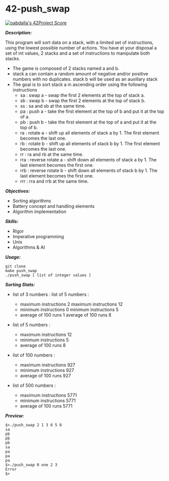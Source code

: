 # 42-push_swap
[![oabdalla's 42Project Score](https://badge42.herokuapp.com/api/project/oabdalla/push_swap)](https://github.com/JaeSeoKim/badge42)

***Description:***

This program will sort data on a stack, with a limited set of instructions, using the lowest possible number of actions. You have at your disposal a set of int values, 2 stacks and a set of instructions to manipulate both stacks.
- The game is composed of 2 stacks named a and b.
- stack a can contain a random amount of negative and/or positive numbers with no duplicates. stack b will be used as an auxillary stack
- The goal is to sort stack a in ascending order using the following instructions
  - sa : swap a - swap the first 2 elements at the top of stack a.
  -  sb : swap b - swap the first 2 elements at the top of stack b.
  -  ss : sa and sb at the same time.
  -  pa : push a - take the first element at the top of b and put it at the top of a.
  -  pb : push b - take the first element at the top of a and put it at the top of b.
  -  ra : rotate a - shift up all elements of stack a by 1. The first element becomes the last one.
  -  rb : rotate b - shift up all elements of stack b by 1. The first element becomes the last one.
  -  rr : ra and rb at the same time.
  -  rra : reverse rotate a - shift down all elements of stack a by 1. The last element becomes the first one.
  -  rrb : reverse rotate b - shift down all elements of stack b by 1. The last element becomes the first one.
  -  rrr : rra and rrb at the same time.

***Objectives:***
- Sorting algorithms
- Battery concept and handling elements
- Algorithm implementation

***Skills:***
- Rigor
- Imperative programming
- Unix
- Algorithms & AI

***Usage:***
```
git clone
make push_swap
./push_swap [ list of integer values ]
```
***Sorting Stats:***
- list of 3 numbers :                        list of 5 numbers :
  -  maximum instructions      2               maximum instructions     12 
  -  minimum instructions      0                minimum instructions      5
  -  average of 100 runs       1                average of 100 runs       8

- list of 5 numbers :
  -  maximum instructions     12 
  -  minimum instructions      5
  -  average of 100 runs       8
- list of 100 numbers :
  -  maximum instructions    927 
  -  minimum instructions    927
  -  average of 100 runs     927
- list of 500 numbers :
  -  maximum instructions   5771 
  -  minimum instructions   5771
  -  average of 100 runs    5771

***Preview:***
```
$>./push_swap 2 1 3 6 5 8
sa
pb
pb
pb
sa
pa
pa
pa
$>./push_swap 0 one 2 3
Error
$>
```
